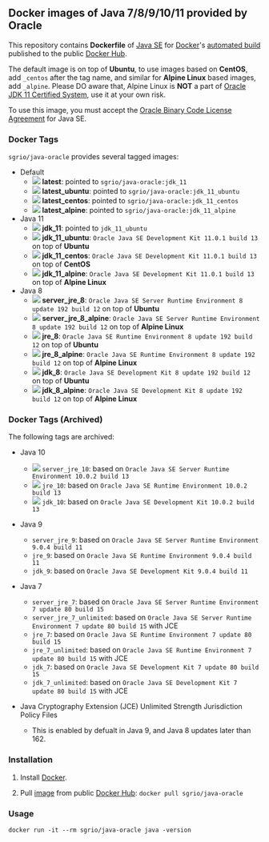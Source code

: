 ## Docker images of Java 7/8/9/10/11 provided by Oracle

This repository contains **Dockerfile** of [Java SE](http://java.oracle.com/) for [Docker](https://www.docker.com/)'s [automated build](https://hub.docker.com/r/sgrio/java-oracle/) published to the public [Docker Hub](https://hub.docker.com/).

The default image is on top of **Ubuntu**, to use images based on **CentOS**, add `_centos` after the tag name, and similar for **Alpine Linux** based images, add `_alpine`. Please DO aware that, Alpine Linux is **NOT** a part of [Oracle JDK 11 Certified System](https://www.oracle.com/technetwork/java/javase/documentation/jdk11certconfig-5069638.html), use it at your own risk.

To use this image, you must accept the [Oracle Binary Code License Agreement](http://www.oracle.com/technetwork/java/javase/terms/license/index.html) for Java SE.

### Docker Tags

`sgrio/java-oracle` provides several tagged images:

* Default
  * [![](https://images.microbadger.com/badges/image/sgrio/java-oracle.svg)](https://microbadger.com/images/sgrio/java-oracle) **latest**: pointed to `sgrio/java-oracle:jdk_11`
  * [![](https://images.microbadger.com/badges/image/sgrio/java-oracle:latest_ubuntu.svg)](https://microbadger.com/images/sgrio/java-oracle:latest_ubuntu) **latest_ubuntu**: pointed to `sgrio/java-oracle:jdk_11_ubuntu`
  * [![](https://images.microbadger.com/badges/image/sgrio/java-oracle:latest_centos.svg)](https://microbadger.com/images/sgrio/java-oracle:latest_centos) **latest_centos**: pointed to `sgrio/java-oracle:jdk_11_centos`
  * [![](https://images.microbadger.com/badges/image/sgrio/java-oracle:latest_alpine.svg)](https://microbadger.com/images/sgrio/java-oracle:latest_alpine) **latest_alpine**: pointed to `sgrio/java-oracle:jdk_11_alpine`
* Java 11
  * [![](https://images.microbadger.com/badges/image/sgrio/java-oracle:jdk_11.svg)](https://microbadger.com/images/sgrio/java-oracle:jdk_11) **jdk_11**: pointed to `jdk_11_ubuntu`
  * [![](https://images.microbadger.com/badges/image/sgrio/java-oracle:jdk_11_ubuntu.svg)](https://microbadger.com/images/sgrio/java-oracle:jdk_11_ubuntu) **jdk_11_ubuntu**: `Oracle Java SE Development Kit 11.0.1 build 13` on top of **Ubuntu**
  * [![](https://images.microbadger.com/badges/image/sgrio/java-oracle:jdk_11_centos.svg)](https://microbadger.com/images/sgrio/java-oracle:jdk_11_centos) **jdk_11_centos**: `Oracle Java SE Development Kit 11.0.1 build 13` on top of **CentOS**
  * [![](https://images.microbadger.com/badges/image/sgrio/java-oracle:jdk_11_alpine.svg)](https://microbadger.com/images/sgrio/java-oracle:jdk_11_alpine) **jdk_11_alpine**: `Oracle Java SE Development Kit 11.0.1 build 13` on top of **Alpine Linux**
* Java 8
  * [![](https://images.microbadger.com/badges/image/sgrio/java-oracle:server_jre_8.svg)](https://microbadger.com/images/sgrio/java-oracle:server_jre_8) **server_jre_8**: `Oracle Java SE Server Runtime Environment 8 update 192 build 12` on top of **Ubuntu**
  * [![](https://images.microbadger.com/badges/image/sgrio/java-oracle:server_jre_8_alpine.svg)](https://microbadger.com/images/sgrio/java-oracle:server_jre_8_alpine) **server_jre_8_alpine**: `Oracle Java SE Server Runtime Environment 8 update 192 build 12` on top of **Alpine Linux**
  * [![](https://images.microbadger.com/badges/image/sgrio/java-oracle:jre_8.svg)](https://microbadger.com/images/sgrio/java-oracle:jre_8) **jre_8**: `Oracle Java SE Runtime Environment 8 update 192 build 12` on top of **Ubuntu**
  * [![](https://images.microbadger.com/badges/image/sgrio/java-oracle:jre_8_alpine.svg)](https://microbadger.com/images/sgrio/java-oracle:jre_8_alpine) **jre_8_alpine**: `Oracle Java SE Runtime Environment 8 update 192 build 12` on top of **Alpine Linux**
  * [![](https://images.microbadger.com/badges/image/sgrio/java-oracle:jdk_8.svg)](https://microbadger.com/images/sgrio/java-oracle:jdk_8) **jdk_8**: `Oracle Java SE Development Kit 8 update 192 build 12` on top of **Ubuntu**
  * [![](https://images.microbadger.com/badges/image/sgrio/java-oracle:jdk_8_alpine.svg)](https://microbadger.com/images/sgrio/java-oracle:jdk_8_alpine) **jdk_8_alpine**: `Oracle Java SE Development Kit 8 update 192 build 12` on top of **Alpine Linux**

### Docker Tags (Archived)

The following tags are archived:

* Java 10
  * [![](https://images.microbadger.com/badges/image/sgrio/java-oracle:server_jre_10.svg)](https://microbadger.com/images/sgrio/java-oracle:server_jre_10) `server_jre_10`: based on `Oracle Java SE Server Runtime Environment 10.0.2 build 13`
  * [![](https://images.microbadger.com/badges/image/sgrio/java-oracle:jre_10.svg)](https://microbadger.com/images/sgrio/java-oracle:jre_10) `jre_10`: based on `Oracle Java SE Runtime Environment 10.0.2 build 13`
  * [![](https://images.microbadger.com/badges/image/sgrio/java-oracle:jdk_10.svg)](https://microbadger.com/images/sgrio/java-oracle:jdk_10) `jdk_10`: based on `Oracle Java SE Development Kit 10.0.2 build 13`
* Java 9
  * `server_jre_9`: based on `Oracle Java SE Server Runtime Environment 9.0.4 build 11`
  * `jre_9`: based on `Oracle Java SE Runtime Environment 9.0.4 build 11`
  * `jdk_9`: based on `Oracle Java SE Development Kit 9.0.4 build 11`
* Java 7
  * `server_jre_7`: based on `Oracle Java SE Server Runtime Environment 7 update 80 build 15`
  * `server_jre_7_unlimited`: based on `Oracle Java SE Server Runtime Environment 7 update 80 build 15` with JCE
  * `jre_7`: based on `Oracle Java SE Runtime Environment 7 update 80 build 15`
  * `jre_7_unlimited`: based on `Oracle Java SE Runtime Environment 7 update 80 build 15` with JCE
  * `jdk_7`: based on `Oracle Java SE Development Kit 7 update 80 build 15`
  * `jdk_7_unlimited`: based on `Oracle Java SE Development Kit 7 update 80 build 15` with JCE

* Java Cryptography Extension (JCE) Unlimited Strength Jurisdiction Policy Files
  * This is enabled by defualt in Java 9, and Java 8 updates later than 162.

### Installation

1. Install [Docker](https://www.docker.com/).

2. Pull [image](https://hub.docker.com/r/sgrio/java-oracle/) from public [Docker Hub](https://hub.docker.com/): `docker pull sgrio/java-oracle`

### Usage

    docker run -it --rm sgrio/java-oracle java -version

